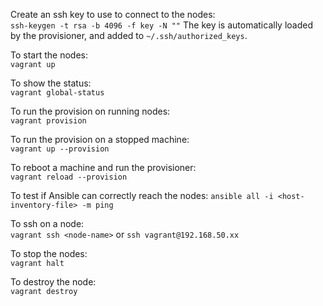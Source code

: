 Create an ssh key to use to connect to the nodes:  
``ssh-keygen -t rsa -b 4096 -f key -N ""``
The key is automatically loaded by the provisioner, and added to `~/.ssh/authorized_keys`.

To start the nodes:  
``vagrant up``

To show the status:  
``vagrant global-status``

To run the provision on running nodes:  
``vagrant provision``

To run the provision on a stopped machine:  
``vagrant up --provision``

To reboot a machine and run the provisioner:  
``vagrant reload --provision``  

To test if Ansible can correctly reach the nodes:
``ansible all -i <host-inventory-file> -m ping``

To ssh on a node:  
``vagrant ssh <node-name>`` or ``ssh vagrant@192.168.50.xx``

To stop the nodes:  
``vagrant halt``

To destroy the node:  
``vagrant destroy``
